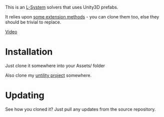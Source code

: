 This is an [L-System](https://en.wikipedia.org/wiki/L-system) solvers that uses Unity3D prefabs.

It relies upon [some extension methods](https://github.com/g-pechorin/untility-peterlavalle) - you can clone them too, else they should be trivial to replace.

[Video](https://youtu.be/Ox5IjzNsCog)


# Installation

Just clone it somewhere into your Assets/ folder

Also clone my [untility project](https://github.com/g-pechorin/untility-peterlavalle) somewhere.

# Updating

See how you cloned it?
Just pull any updates from the source repository.
